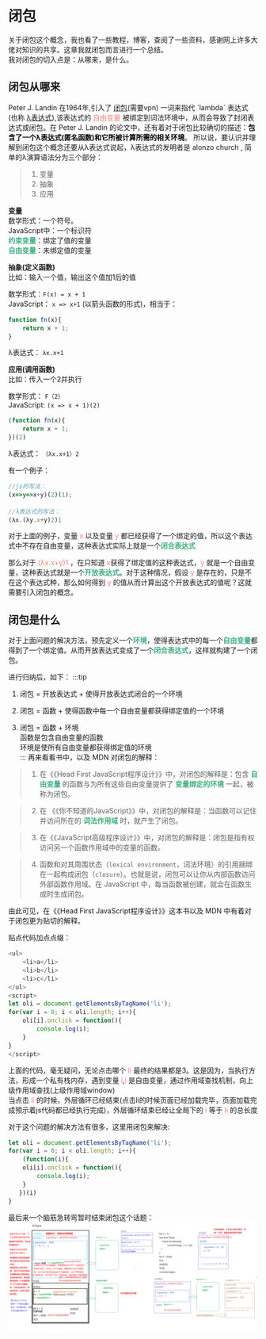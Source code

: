 # 闭包
关于闭包这个概念，我也看了一些教程，博客，查阅了一些资料，感谢网上许多大佬对知识的共享。这章我就闭包而言进行一个总结。  
我对闭包的切入点是：从哪来，是什么。  

## 闭包从哪来
Peter J. Landin 在1964年,引入了 [闭包](https://en.wikipedia.org/wiki/Closure_(computer_programming)#History_and_etymology)(需要vpn) 一词来指代 `lambda` 表达式(也称 [λ表达式](https://en.wikipedia.org/wiki/Lambda_calculus#Free_and_bound_variables)),该表达式的 <font color="#FA8072">自由变量</font> 被绑定到词法环境中，从而会导致了封闭表达式或闭包。在  Peter J. Landin 的论文中，还有着对于闭包比较确切的描述：<font color="#000000">**包含了一个λ表达式(匿名函数)和它所被计算所需的相关环境**</font>。
所以说，要认识并理解到闭包这个概念还要从λ表达式说起，λ表达式的发明者是 alonzo church , 简单的λ演算语法分为三个部分：
> 1. 变量
> 2. 抽象
> 3. 应用

**变量**    
数学形式：一个符号。  
JavaScript中：一个标识符    
<font color="#3EAF7C">**约束变量**</font>：绑定了值的变量  
<font color="#3EAF7C">**自由变量**</font>：未绑定值的变量  

**抽象(定义函数)**   
比如：输入一个值，输出这个值加1后的值   

数学形式：`F(x) = x + 1`  
JavaScript： `x => x+1` (以箭头函数的形式)，相当于：
```js
function fn(x){
	return x + 1;
}
```
λ表达式： `λx.x+1` 

**应用(调用函数)**   
比如：传入一个2并执行 

数学形式： `F（2）`  
JavaScript: `(x => x + 1)(2)`
```js
(function fn(x){
	return x + 1;
})(2)
```
λ表达式： `（λx.x+1）2`  

有一个例子：
```js
//js的写法： 
(x=>y=>x+y)(2)(1);

//λ表达式的写法：
(λx.(λy.x+y)2)1
```
对于上面的例子，变量 <font color="#FA8072">x</font> 以及变量 <font color="#FA8072">y</font> 都已经获得了一个绑定的值，所以这个表达式中不存在自由变量，这种表达式实际上就是一个<font color="#3EAF7C">**闭合表达式**</font>

那么对于 <font color="#FA8072">(λx.x+y)1</font> ，在只知道 <font color="#FA8072">x</font>获得了绑定值的这种表达式，<font color="#FA8072">y</font> 就是一个自由变量，这种表达式就是一个<font color="#3EAF7C">**开放表达式**</font>。对于这种情况，假设 <font color="#FA8072">y</font> 是存在的，只是不在这个表达式种，那么如何得到 <font color="#FA8072">y</font> 的值从而计算出这个开放表达式的值呢？这就需要引入闭包的概念。

## 闭包是什么
对于上面问题的解决方法，预先定义一个<font color="#3EAF7C">**环境**</font>，使得表达式中的每一个<font color="#3EAF7C">**自由变量**</font>都得到了一个绑定值。从而开放表达式变成了一个<font color="#3EAF7C">**闭合表达式**</font>，这样就构建了一个闭包。

进行归纳后，如下：
:::tip
1. 闭包 = 开放表达式 + 使得开放表达式闭合的一个环境  

2. 闭包 = 函数 + 使得函数中每一个自由变量都获得绑定值的一个环境

3. 闭包 = 函数 + 环境  
函数是包含自由变量的函数  
环境是使所有自由变量都获得绑定值的环境  
:::
再来看看书中，以及 MDN 对闭包的解释：

>1. 在《《Head First JavaScript程序设计》》中，对闭包的解释是：包含 <font color="#3EAF7C">**自由变量**</font> 的函数与为所有这些自由变量提供了 <font color="#3EAF7C">**变量绑定的环境**</font> 一起，被称为闭包。

>2. 在 《《你不知道的JavaScript》》中，对闭包的解释是：当函数可以记住并访问所在的 <font color="#3EAF7C">**词法作用域**</font> 时，就产生了闭包。

>3. 在《《JavaScript高级程序设计》》中，对闭包的解释是：闭包是指有权访问另一个函数作用域中的变量的函数。

>4. 函数和对其周围状态（`lexical environment`，词法环境）的引用捆绑在一起构成闭包（`closure`）。也就是说，闭包可以让你从内部函数访问外部函数作用域。在 JavaScript 中，每当函数被创建，就会在函数生成时生成闭包。

由此可见，在《《Head First JavaScript程序设计》》这本书以及 MDN 中有着对于闭包更为贴切的解释。

贴点代码加点点缀：
```js
<ul>
	<li>a</li>
	<li>b</li>
	<li>c</li>
</ul>
<script>
let oli = document.getElementsByTagName('li');
for(var i = 0; i < oli.length; i++){
	oli[i].onclick = function(){
		console.log(i);
	}
}
</script>
```
上面的代码，毫无疑问，无论点击哪个 <font color="#FA8072">li</font> 最终的结果都是3。这是因为，当执行方法，形成一个私有栈内存，遇到变量 <font color="#FA8072">i</font>,<font color="#FA8072">i</font> 是自由变量，通过作用域查找机制，向上级作用域查找(上级作用域window)  
当点击 <font color="#FA8072">li</font> 的时候，外层循环已经结束(点击li的时候页面已经加载完毕，页面加载完成预示着js代码都已经执行完成)，外层循环结束已经让全局下的 <font color="#FA8072">i</font> 等于 <font color="#FA8072">li</font> 的总长度

对于这个问题的解决方法有很多，这里用闭包来解决:
```js
let oli = document.getElementsByTagName('li');
for(var i = 0; i < oli.length; i++){
    (function(i){
	oli[i].onclick = function(){
		console.log(i);
    }
   })(i)
}
```
最后来一个脑筋急转弯暂时结束闭包这个话题：
<a data-fancybox title="image" href="/blog/assets/img/bibao.36c36ec5.jpg">![image](./imgs/bibao.jpg)</a> 

